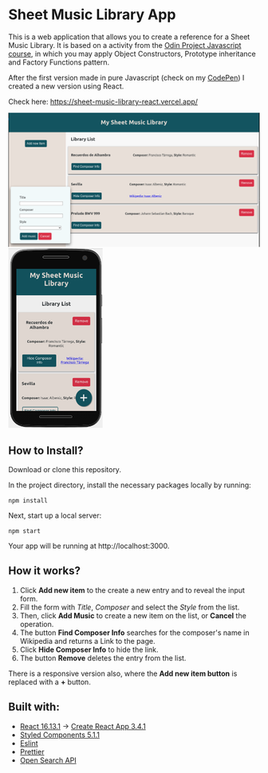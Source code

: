 # Sheet Music Library App

This is a web application that allows you to create a reference for a Sheet Music Library. It is based on a activity from the [Odin Project Javascript course](https://www.theodinproject.com/courses/javascript/lessons/library), in which you may apply Object Constructors, Prototype inheritance and Factory Functions pattern.

After the first version made in pure Javascript (check on my [CodePen](https://codepen.io/le-santos/pen/MWKrZWZ)) I created a new version using React.

Check here: https://sheet-music-library-react.vercel.app/ 

<img src="./screenshots/Screenshot-desktop.png" width="600px" height="auto" margin="auto" /> <img src="./screenshots/Screenshot-mobile.png" height="360px" width="auto" margin="auto" />


## How to Install?
 
Download or clone this repository.

In the project directory, install the necessary packages locally by running: 

```
npm install
```

Next, start up a local server: 
```
npm start
```

Your app will be running at http://localhost:3000.

## How it works?

1. Click **Add new item** to the create a new entry and to reveal the input form.
2. Fill the form with *Title*, *Composer* and select the *Style* from the list. 
3. Then, click **Add Music** to create a new item on the list, or **Cancel** the operation.
4. The button **Find Composer Info** searches for the composer's name in Wikipedia and returns a Link to the page.
5. Click **Hide Composer Info** to hide the link.
5. The button **Remove** deletes the entry from the list.

There is a responsive version also, where the **Add new item button** is replaced with a **+** button.

## Built with:
+ [React 16.13.1](https://github.com/facebook/react/) -> [Create React App 3.4.1](https://github.com/facebook/create-react-app)
+ [Styled Components 5.1.1](https://styled-components.com/)
+ [Eslint](https://eslint.org/docs/user-guide/getting-started)
+ [Prettier](https://github.com/prettier/prettier) 
+ [Open Search API](https://www.mediawiki.org/wiki/API:Opensearch)


